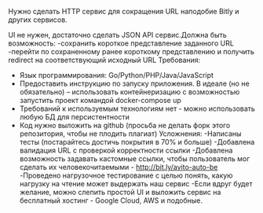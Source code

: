 Нужно сделать HTTP сервис для сокращения URL наподобие Bitly и других сервисов.

UI не нужен, достаточно сделать JSON API сервис.Должна быть возможность:
  -сохранить короткое представление заданного URL
  -перейти по сохраненному ранее короткому представлению и получить redirect на соответствующий исходный URL
Требования:
  - Язык программирования: Go/Python/PHP/Java/JavaScript
  - Предоставить инструкцию по запуску приложения. В идеале (но не обязательно) – использовать контейнеризацию с возможностью запустить проект командой docker-compose up
  - Требований к используемым технологиям нет - можно использовать любую БД для персистентности
  - Код нужно выложить на github (просьба не делать форк этого репозитория, чтобы не плодить плагиат)
Усложнения:
  -Написаны тесты (постарайтесь достичь покрытия в 70% и больше)
  -Добавлена валидация URL с проверкой корректности ссылки
  -Добавлена возможность задавать кастомные ссылки, чтобы пользователь мог сделать их человекочитаемыми - http://bit.ly/avito-auto-be
  -Проведено нагрузочное тестирование с целью понять, какую нагрузку на чтение может выдержать наш сервис
  -Если вдруг будет желание, можно слепить простой UI и выложить сервис на бесплатный хостинг - Google Cloud, AWS и подобные.
